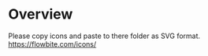 # Overview

Please copy icons and paste to there folder as SVG format.
<https://flowbite.com/icons/>
